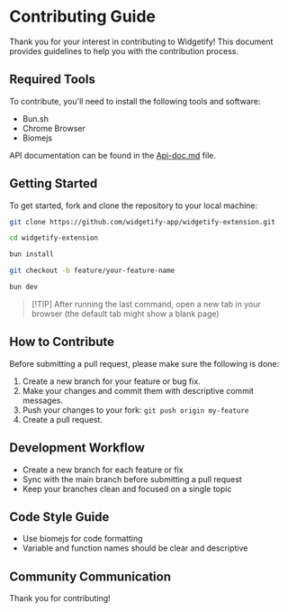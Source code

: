 # Contributing Guide

Thank you for your interest in contributing to Widgetify! This document provides guidelines to help you with the contribution process.

## Required Tools
To contribute, you'll need to install the following tools and software:
- Bun.sh
- Chrome Browser
- Biomejs

API documentation can be found in the [Api-doc.md](./Api-doc.en.md) file.

## Getting Started
To get started, fork and clone the repository to your local machine:

```bash
git clone https://github.com/widgetify-app/widgetify-extension.git
```
```bash
cd widgetify-extension
```
```bash
bun install
```
```bash
git checkout -b feature/your-feature-name
```
```bash
bun dev
```

> [!TIP]  After running the last command, open a new tab in your browser (the default tab might show a blank page)

## How to Contribute

Before submitting a pull request, please make sure the following is done:

1. Create a new branch for your feature or bug fix.
2. Make your changes and commit them with descriptive commit messages.
3. Push your changes to your fork: ```git push origin my-feature```
4. Create a pull request.

## Development Workflow
- Create a new branch for each feature or fix
- Sync with the main branch before submitting a pull request
- Keep your branches clean and focused on a single topic

## Code Style Guide
- Use biomejs for code formatting
- Variable and function names should be clear and descriptive

## Community Communication

Thank you for contributing! 
